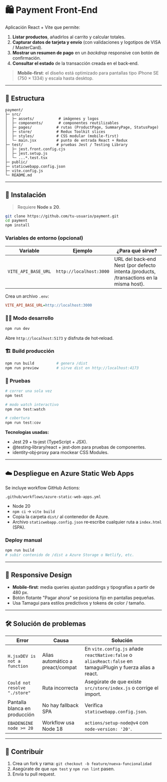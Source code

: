 # 🛍️ Payment Front‑End

Aplicación React + Vite que permite:

1. **Listar productos**, añadirlos al carrito y calcular totales.
2. **Capturar datos de tarjeta y envío** (con validaciones y logotipos de VISA / MasterCard).
3. **Mostrar un resumen de pago** en un *backdrop* responsive con botón de confirmación.
4. **Consultar el estado** de la transacción creada en el back‑end.

> **Mobile‑first**: el diseño está optimizado para pantallas tipo iPhone SE (750 × 1334) y escala hasta desktop.

---

## 📂 Estructura

```
payment/
├─ src/
│  ├─ assets/           # imágenes y logos
│  ├─ components/       # componentes reutilizables
│  ├─ pages/           # rutas (ProductPage, SummaryPage, StatusPage)
│  ├─ store/           # Redux Toolkit slices
│  ├─ styles/          # CSS modular (mobile‑first)
│  └─ main.jsx         # punto de entrada React + Redux
├─ test/               # pruebas Jest / Testing Library
│  ├─ jest.front.config.cjs
│  ├─ jest.setup.js
│  └─ ...*.test.tsx
├─ public/
├─ staticwebapp.config.json
├─ vite.config.js
└─ README.md
```

---

## 🚀 Instalación

> Requiere **Node ≥ 20**.

```bash
git clone https://github.com/tu‑usuario/payment.git
cd payment
npm install
```

### Variables de entorno (opcional)

| Variable | Ejemplo | ¿Para qué sirve? |
|----------|---------|------------------|
| `VITE_API_BASE_URL` | `http://localhost:3000` | URL del back‑end Nest (por defecto intenta /products, /transactions en la misma host). |

Crea un archivo `.env`:

```ini
VITE_API_BASE_URL=http://localhost:3000
```

### 👩‍💻 Modo desarrollo

```bash
npm run dev
```

Abre `http://localhost:5173` y disfruta de hot‑reload.

### 🏗️ Build producción

```bash
npm run build          # genera /dist
npm run preview        # sirve dist en http://localhost:4173
```

### 🧪 Pruebas

```bash
# correr una sola vez
npm test

# modo watch interactivo
npm run test:watch

# cobertura
npm run test:cov
```

**Tecnologías usadas:**
- Jest 29 + ts‑jest (TypeScript + JSX).
- @testing‑library/react + jest‑dom para pruebas de componentes.
- identity‑obj‑proxy para mockear CSS Modules.

---

## ☁️ Despliegue en Azure Static Web Apps

Se incluye workflow GitHub Actions:

```
.github/workflows/azure-static-web-apps.yml
```

- Node 20
- `npm ci` → `vite build`
- Copia la carpeta `dist/` al contenedor de Azure.
- Archivo `staticwebapp.config.json` re‑escribe cualquier ruta a `index.html` (SPA).

### Deploy manual

```bash
npm run build
# subir contenido de /dist a Azure Storage o Netlify, etc.
```

---

## 📱 Responsive Design

- **Mobile‑first**: media queries ajustan paddings y tipografías a partir de 480 px.
- Botón flotante "Pagar ahora" se posiciona fijo en pantallas pequeñas.
- Usa Tamagui para estilos predictivos y tokens de color / tamaño.

---

## 🛠️ Solución de problemas

| Error | Causa | Solución |
|-------|-------|----------|
| `H.jsxDEV is not a function` | Alias automático a preact/compat | En `vite.config.js` añade `reactNative:false` o `aliasReact:false` en tamaguiPlugin y fuerza alias a react. |
| `Could not resolve "./store"` | Ruta incorrecta | Asegúrate de que existe `src/store/index.js` o corrige el import. |
| Pantalla blanca en producción | No hay fallback SPA | Verifica `staticwebapp.config.json`. |
| `EBADENGINE node >= 20` | Workflow usa Node 18 | `actions/setup-node@v4` con `node-version: '20'`. |

---

## 🤝 Contribuir

1. Crea un fork y rama: `git checkout -b feature/nueva-funcionalidad`
2. Asegúrate de que `npm test` y `npm run lint` pasen.
3. Envía tu pull request.